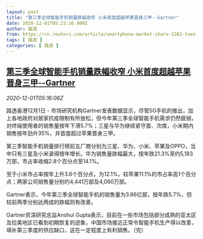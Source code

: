 ```yaml
---
layout: post
title: "第三季全球智能手机销量跌幅收窄 小米首度超越苹果晋身三甲--Gartner"
date: 2020-12-01T05:23:16.000Z
author: 路透
from: https://cn.reuters.com/article/smartphone-market-share-1202-tues-idCNKBS28B3QH
tags: [ 路透 ]
categories: [ 路透 ]
---
```

<!--1606800196000-->
[第三季全球智能手机销量跌幅收窄 小米首度超越苹果晋身三甲--Gartner](https://cn.reuters.com/article/smartphone-market-share-1202-tues-idCNKBS28B3QH)
------

<div>
<div><i>2020-12-01T05:16:06Z</i></div><p>路透香港12月1日 - 市场研究机构Gartner发表数据显示，尽管5G手机的推出，加上各地政府对居家抗疫限制有所放松，但今年第三季全球智能手机需求仍然疲弱，对终端使用者的销售量按年下滑5.7%；三星与华为继续紧守首、次席，小米期内销售按年劲升35%，并首度超过苹果晋身三甲。</p><p>第三季智能手机销量排行榜前五厂商分别为三星、华为、小米、苹果及OPPO，当中只有三星及小米录得按年增长。华为销售量跌幅最大，按年跌21.3%至约5,183万部，市占率收缩2.8个百分点至14.1%。</p><p>至于小米市占率按年上升3.6个百分点，为12.1%，较苹果11.1%的市占率高1个百分点；两家公司销售量分别约4,441万部及4,060万部。</p><p>Gartner表示，今年第三季全球智能手机的销售量为3.66亿部，按年跌5.7%，但较前两季分别达两成的跌幅则有改善。</p><p>Gartner资深研究总监Anshul Gupta表示，目前在一些市场包括部分成熟的亚太区及拉美地区已看到初期恢复的迹象，中国市场接近正常令智能手机生产得以改善，填补第三季度的供应缺口，这在一定程度上有利销售。（完）</p>
</div>
